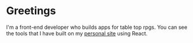 # Greetings

I'm a front-end developer who builds apps for table top rpgs. You can see the tools that I have built on my [personal site](http://cassielevett.info/) using React.
